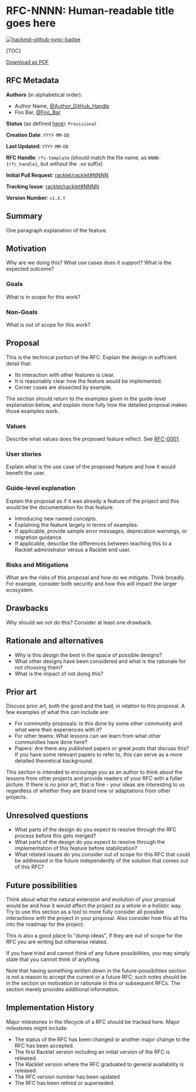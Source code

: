 # RFC-NNNN: Human-readable title goes here

[![hackmd-github-sync-badge](https://hackmd.io/teQDdcnyQ6KEzBAuJWAn5g/badge)](https://hackmd.io/teQDdcnyQ6KEzBAuJWAn5g)


<!-- Remember to add autogenerated HackMD badge here. See the [README](README.md) for more details. -->

<!-- The TOC marker below will translate into an automatically-generated table of contents when generated
by `mdBook` and when edited online in HackMD. -->

[TOC]

<!-- This link will offer the option to download this RFC as a PDF. -->

<a href="0000-rfc-template.pdf" target="_blank" rel="noopener" class="print-pdf">Download as PDF</a>

## RFC Metadata

**Authors** (in alphabetical order):

- Author Name, [@Author_GitHub_Handle](https://github.com/Author_GitHub_Handle)
- Foo Bar, [@Foo_Bar](https://github.com/Foo_Bar)

**Status** (as defined [here]): `Provisional`

[here]: https://github.com/kubernetes/enhancements/blob/master/keps/0001-kubernetes-enhancement-proposal-process.md#kep-metadata

**Creation Date**: `YYYY-MM-DD`

**Last Updated**: `YYYY-MM-DD`

**RFC Handle**: `rfc-template` (should match the file name, as `NNNN-{rfc_handle}`, but without the `.md` suffix)

**Initial Pull Request**: [racklet/racklet#NNNN](https://github.com/racklet/racklet/pull/NNNN)

**Tracking Issue**: [racklet/racklet#NNNN](https://github.com/racklet/racklet/issues/NNNN)

**Version Number**: `v1.X.Y` <!-- Follows SemVer  -->

## Summary

One paragraph explanation of the feature.

## Motivation

Why are we doing this? What use cases does it support? What is the expected outcome?

### Goals

What is in scope for this work?

### Non-Goals

What is out of scope for this work?

## Proposal

This is the technical portion of the RFC. Explain the design in sufficient detail that:

- Its interaction with other features is clear.
- It is reasonably clear how the feature would be implemented.
- Corner cases are dissected by example.

The section should return to the examples given in the guide-level explanation below, and explain more fully how the detailed proposal makes those examples work.

### Values

Describe what values does the proposed feature reflect. See [RFC-0001](0001-high-level-architecture.md).

### User stories

Explain what is the use case of the proposed feature and how it would benefit the user.

### Guide-level explanation

Explain the proposal as if it was already a feature of the project and this would be the documentation for that feature.

- Introducing new named concepts.
- Explaining the feature largely in terms of examples.
- If applicable, provide sample error messages, deprecation warnings, or migration guidance.
- If applicable, describe the differences between teaching this to a Racklet administrator versus a Racklet end user.

### Risks and Mitigations

What are the risks of this proposal and how do we mitigate.
Think broadly.
For example, consider both security and how this will impact the larger ecosystem.

## Drawbacks

Why should we *not* do this? Consider at least one drawback.

## Rationale and alternatives

- Why is this design the best in the space of possible designs?
- What other designs have been considered and what is the rationale for not choosing them?
- What is the impact of not doing this?

## Prior art

Discuss prior art, both the good and the bad, in relation to this proposal.
A few examples of what this can include are:

- For community proposals: Is this done by some other community and what were their experiences with it?
- For other teams: What lessons can we learn from what other communities have done here?
- Papers: Are there any published papers or great posts that discuss this? If you have some relevant papers to refer to, this can serve as a more detailed theoretical background.

This section is intended to encourage you as an author to think about the lessons from other projects and provide readers of your RFC with a fuller picture.
If there is no prior art, that is fine - your ideas are interesting to us regardless of whether they are brand new or adaptations from other projects.

## Unresolved questions

- What parts of the design do you expect to resolve through the RFC process before this gets merged?
- What parts of the design do you expect to resolve through the implementation of this feature before stabilization?
- What related issues do you consider out of scope for this RFC that could be addressed in the future independently of the solution that comes out of this RFC?

## Future possibilities

Think about what the natural extension and evolution of your proposal would
be and how it would affect the project as a whole in a holistic
way. Try to use this section as a tool to more fully consider all possible
interactions with the project in your proposal.
Also consider how this all fits into the roadmap for the project.

This is also a good place to "dump ideas", if they are out of scope for the
RFC you are writing but otherwise related.

If you have tried and cannot think of any future possibilities,
you may simply state that you cannot think of anything.

Note that having something written down in the future-possibilities section
is not a reason to accept the current or a future RFC; such notes should be
in the section on motivation or rationale in this or subsequent RFCs.
The section merely provides additional information.

## Implementation History

Major milestones in the lifecycle of a RFC should be tracked here.
Major milestones might include:

- The status of the RFC has been changed or another major change to the RFC has been accepted.
- The first Racklet version including an initial version of the RFC is released.
- The Racklet version where the RFC graduated to general availability is released.
- The RFC version number has been updated
- The RFC has been retired or superseded.
